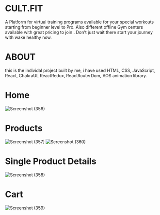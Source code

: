 # CULT.FIT
A Platform for virtual training programs available for your special workouts starting from beginner level to Pro. Also different offline Gym centers available with great pricing to join . Don't just wait there start your journey with wake healthy now.

# ABOUT
this is the individal project built by me, i have used HTML, CSS, JavaScript, React, ChakraUI, ReactRedux, ReactRouterDom, AOS animation library.

# Home
![Screenshot (356)](https://user-images.githubusercontent.com/107465553/218473778-0ddd8e94-d510-4708-9a5c-c2ab138294fb.png)
# Products
![Screenshot (357)](https://user-images.githubusercontent.com/107465553/218473804-6ef31170-a17f-408c-9950-7e311b8fb230.png)
![Screenshot (360)](https://user-images.githubusercontent.com/107465553/218473857-687a0241-60e5-452e-9750-bb822f41042c.png)
# Single Product Details
![Screenshot (358)](https://user-images.githubusercontent.com/107465553/218473820-bedc3b66-2367-4462-87e4-a99c83c8829c.png)
# Cart
![Screenshot (359)](https://user-images.githubusercontent.com/107465553/218473830-e37cff0c-c7db-4b46-8a78-2eee30e2c1f4.png)

